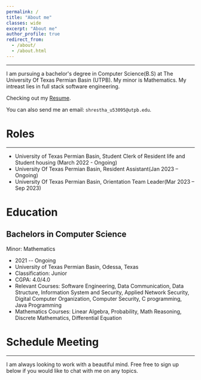 ```yaml
---
permalink: /
title: "About me"
classes: wide
excerpt: "About me"
author_profile: true
redirect_from: 
  - /about/
  - /about.html
---
```

------------

<!--  I'm a passionate computer science student on a journey to explore the exciting realms of technology. Currently pursuing my degree in computer science, I have a keen interest in [specific areas of interest, e.g., machine learning, web development, algorithms]. -->


I am pursuing a bachelor's degree in Computer Science(B.S) at The University Of Texas Permian Basin (UTPB). My minor is Mathematics.  My intreast lies in full stack software engineering. 

Checking out my [Resume](https://usha901.github.io/Usha_Shrestha_Resume.pdf).

You can also send me an email: ```shrestha_u53095@utpb.edu```. 


# Roles
------------
* University of Texas Permian Basin, Student Clerk of Resident life and Student housing (March 2022 - Ongoing)
* University Of Texas Permian Basin, Resident Assistant(Jan 2023 – Ongoing)
* University Of Texas Permian Basin, Orientation Team Leader(Mar 2023 – Sep 2023)


# Education
## Bachelors in Computer Science
Minor: Mathematics

  * 2021 -- Ongoing
  * University of Texas Permian Basin, Odessa, Texas
  * Classification: Junior
  * CGPA: 4.0/4.0
  * Relevant Courses: Software Engineering, Data Communication, Data Structure, Information System and Security, Applied Network Security, Digital Computer Organization, Computer Security, C programming, Java Programming
  * Mathematics Courses: Linear Algebra, Probability, Math Reasoning, Discrete Mathematics, Differential Equation


# Schedule Meeting
------------

<p>I am always looking to work with a beautiful mind.
Free free to sign up below if you would like to chat with me on any topics.</p>
<!-- Calendly inline widget begin -->
<div class="calendly-inline-widget" data-url="https://calendly.com/shrestha_u53095" style="min-width:320px;height:630px; padding-left: 0px;"></div>
<script type="text/javascript" src="https://assets.calendly.com/assets/external/widget.js" async></script>
<!-- Calendly inline widget end -->
